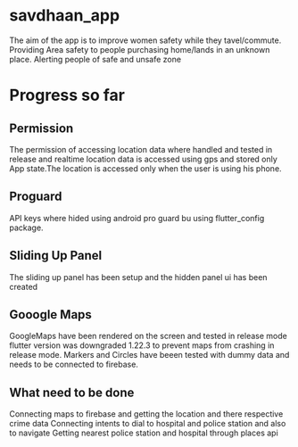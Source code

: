 # savdhaan_app

The aim of the app is to improve women safety while they tavel/commute.
Providing Area safety to people purchasing home/lands in an unknown place.
Alerting people of safe and unsafe zone

# Progress so far

## Permission
The permission of accessing location data where handled and tested in release and realtime location data is accessed using gps and stored only App state.The location is accessed only when the user is using his phone.
## Proguard
API keys where hided using android pro guard bu using flutter_config package.

## Sliding Up Panel 
The sliding up panel has been setup and the hidden panel ui has been created

## Gooogle Maps
GoogleMaps have been rendered on the screen and tested in release mode flutter version was downgraded 1.22.3 to prevent maps from crashing in release mode.
Markers and Circles have beeen tested with dummy data and needs to be connected to firebase.

## What need to be done
Connecting maps to firebase and getting the location and there respective crime data
Connecting intents to dial to hospital and police station and also to navigate
Getting nearest police station and hospital through places api




